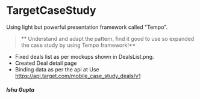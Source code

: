 # TargetCaseStudy


Using light but powerful presentation framework called "Tempo". 
> ** Understand and adapt the pattern, find it good to use so expanded the case study by using Tempo framework!**


- Fixed deals list as per mockups shown in DealsList.png.
- Created Deal detail page
- Binding data as per the api at Use  https://api.target.com/mobile_case_study_deals/v1

##### Ishu Gupta

